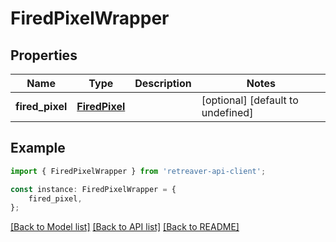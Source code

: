 # FiredPixelWrapper


## Properties

Name | Type | Description | Notes
------------ | ------------- | ------------- | -------------
**fired_pixel** | [**FiredPixel**](FiredPixel.md) |  | [optional] [default to undefined]

## Example

```typescript
import { FiredPixelWrapper } from 'retreaver-api-client';

const instance: FiredPixelWrapper = {
    fired_pixel,
};
```

[[Back to Model list]](../README.md#documentation-for-models) [[Back to API list]](../README.md#documentation-for-api-endpoints) [[Back to README]](../README.md)
